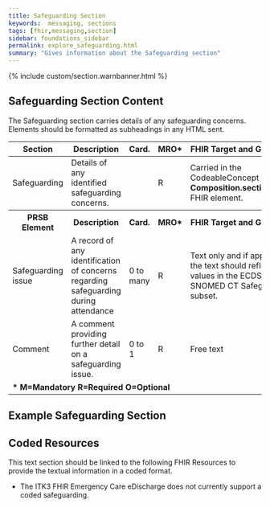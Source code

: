 ```yaml
---
title: Safeguarding Section
keywords:  messaging, sections
tags: [fhir,messaging,section]
sidebar: foundations_sidebar
permalink: explore_safeguarding.html
summary: "Gives information about the Safeguarding section"
---
```


{% include custom/section.warnbanner.html %}

## Safeguarding Section Content ##
The Safeguarding section carries details of any safeguarding concerns. Elements should be formatted as subheadings in any HTML sent.


<table style="width:100%;max-width: 100%;">
	<thead>
		<tr>
			<th width="15%">Section</th>
			<th width="35%">Description</th>
			<th width="5%">Card.</th>
			<th width="5%">MRO*</th>
			<th width="40%">FHIR Target and Guidance</th>
		</tr>
	</thead>
 <tbody>
  <tr>
   <td>Safeguarding</td>
   <td>Details of any identified safeguarding concerns.</td>
   <td>&nbsp;</td>
   <td>R</td>
	<td>Carried in the CodeableConcept of <b>Composition.section.code</b> FHIR element.</td>
  </tr>
		<tr>
			<th>PRSB Element</th>
			<th>Description</th>
			<th>Card.</th>
			<th>MRO*</th>
			<th>FHIR Target and Guidance</th>		
		</tr>
  <tr>
   <td>Safeguarding issue</td>
   <td>A record of any identification of concerns regarding safeguarding during attendance</td>
   <td>0 to many</td>
   <td>R</td>
   <td>Text only and if applicable the text should reflect the values in the ECDS SNOMED CT Safeguarding subset.</td>
  </tr>
  <tr>
   <td>Comment</td>
   <td>A comment providing further detail on a safeguarding issue.</td>
   <td>0 to 1</td>
   <td>R</td>
   <td>Free text</td>
  </tr>
		<tr>
		<td colspan="5"><b>* M=Mandatory R=Required O=Optional</b></td>
		</tr>
 </tbody>
</table>

##  Example Safeguarding Section ##

<script src="https://gist.github.com/IOPS-DEV/11ae32acda7827d537f2aa6e56327f5e.js"></script>

## Coded Resources ##

This text section should be linked to the following FHIR Resources to provide the textual information in a coded format.

- The ITK3 FHIR Emergency Care eDischarge does not currently support a coded safeguarding.


